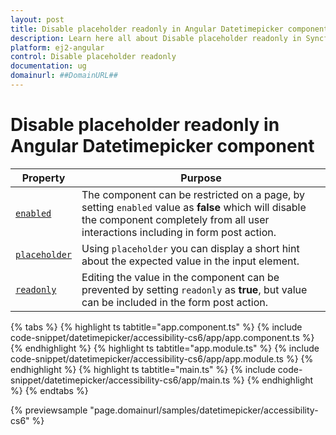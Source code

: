 ```yaml
---
layout: post
title: Disable placeholder readonly in Angular Datetimepicker component | Syncfusion
description: Learn here all about Disable placeholder readonly in Syncfusion Angular Datetimepicker component of Syncfusion Essential JS 2 and more.
platform: ej2-angular
control: Disable placeholder readonly 
documentation: ug
domainurl: ##DomainURL##
---
```


# Disable placeholder readonly in Angular Datetimepicker component

Property | Purpose
-----|-----
[`enabled`](https://ej2.syncfusion.com/angular/documentation/api/datetimepicker#enabled) | The component can be restricted on a page, by setting `enabled` value as **false** which will disable the component completely from all user interactions including in form post action.
[`placeholder`](https://ej2.syncfusion.com/angular/documentation/api/datetimepicker#placeholder) | Using `placeholder` you can display a short hint about the expected value in the input element.
[`readonly`](https://ej2.syncfusion.com/angular/documentation/api/datetimepicker#readonly)       | Editing the value in the component can be prevented by setting `readonly` as **true**, but value can be included in the form post action.

{% tabs %}
{% highlight ts tabtitle="app.component.ts" %}
{% include code-snippet/datetimepicker/accessibility-cs6/app/app.component.ts %}
{% endhighlight %}
{% highlight ts tabtitle="app.module.ts" %}
{% include code-snippet/datetimepicker/accessibility-cs6/app/app.module.ts %}
{% endhighlight %}
{% highlight ts tabtitle="main.ts" %}
{% include code-snippet/datetimepicker/accessibility-cs6/app/main.ts %}
{% endhighlight %}
{% endtabs %}
  
{% previewsample "page.domainurl/samples/datetimepicker/accessibility-cs6" %}
